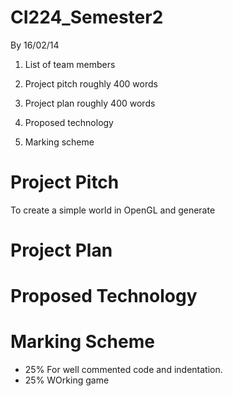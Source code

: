 # CI224_Semester2 # 

By 16/02/14

1. List of team members

2. Project pitch roughly 400 words

3. Project plan roughly 400 words

4. Proposed technology 

5. Marking scheme

# Project Pitch # 

To create a simple world in OpenGL and generate  

# Project Plan # 

# Proposed Technology # 

# Marking Scheme # 

- 25% For well commented code and indentation. 
- 25% WOrking game
